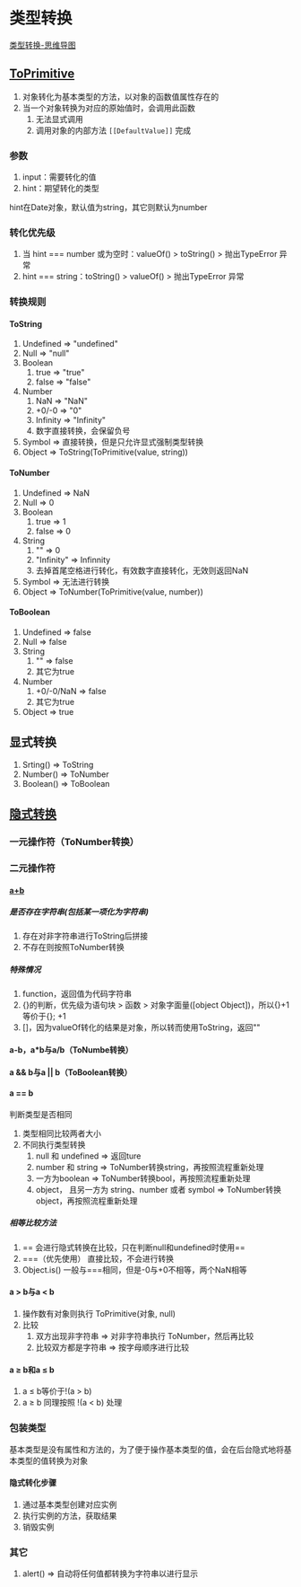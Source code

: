 # 类型转换

[类型转换-思维导图](./mind/02-类型转换.html)

## [ToPrimitive](https://juejin.cn/post/6844903864613732360)

1. 对象转化为基本类型的方法，以对象的函数值属性存在的
2. 当一个对象转换为对应的原始值时，会调用此函数
   1. 无法显式调用
   2. 调用对象的内部方法 `[[DefaultValue]]` 完成

### 参数

1. input：需要转化的值
2. hint：期望转化的类型

hint在Date对象，默认值为string，其它则默认为number

### 转化优先级

1. 当 hint === number 或为空时：valueOf() > toString() > 抛出TypeError 异常
2. hint === string：toString() > valueOf() > 抛出TypeError 异常

### 转换规则

#### ToString

1. Undefined => "undefined"
2. Null => "null"
3. Boolean
   1. true => "true"
   2. false => "false"
4. Number
   1. NaN => "NaN"
   2. +0/-0 => "0"
   3. Infinity => "Infinity"
   4. 数字直接转换，会保留负号
5. Symbol => 直接转换，但是只允许显式强制类型转换
6. Object => ToString(ToPrimitive(value, string))

#### ToNumber

1. Undefined => NaN
2. Null => 0
3. Boolean
   1. true => 1
   2. false => 0
4. String
   1. "" => 0
   2. "Infinity" => Infinnity
   3. 去掉首尾空格进行转化，有效数字直接转化，无效则返回NaN
5. Symbol => 无法进行转换
6. Object => ToNumber(ToPrimitive(value, number))

#### ToBoolean

1. Undefined => false
2. Null => false
3. String
   1. "" => false
   2. 其它为true
4. Number
   1. +0/-0/NaN => false
   2. 其它为true
5. Object => true

## 显式转换

1. Srting() => ToString
2. Number() => ToNumber
3. Boolean() => ToBoolean

## [隐式转换](https://juejin.cn/post/6844903864626315277)

### 一元操作符（ToNumber转换）

### 二元操作符

#### [a+b](https://blog.csdn.net/dk2290/article/details/86534595)

##### 是否存在字符串(包括某一项化为字符串)

1. 存在对非字符串进行ToString后拼接
2. 不存在则按照ToNumber转换

##### 特殊情况

1. function，返回值为代码字符串
2. {}的判断，优先级为语句块 > 函数 > 对象字面量([object Object])，所以{}+1等价于{}; +1
3. []，因为valueOf转化的结果是对象，所以转而使用ToString，返回""

#### a-b，a*b与a/b（ToNumbe转换）

#### a && b与a || b（ToBoolean转换）

#### a == b

判断类型是否相同
1. 类型相同比较两者大小
2. 不同执行类型转换
   1. null 和 undefined => 返回ture
   2. number 和 string => ToNumber转换string，再按照流程重新处理
   3. 一方为boolean => ToNumber转换bool，再按照流程重新处理
   4. object， 且另一方为 string、number 或者 symbol => ToNumber转换object，再按照流程重新处理

##### 相等比较方法

1. ==   会进行隐式转换在比较，只在判断null和undefined时使用==
2. ===（优先使用）   直接比较，不会进行转换
3. Object.is()   一般与===相同，但是-0与+0不相等，两个NaN相等

#### a > b与a < b

1. 操作数有对象则执行 ToPrimitive(对象, null)
2. 比较
   1. 双方出现非字符串 => 对非字符串执行 ToNumber，然后再比较
   2. 比较双方都是字符串 => 按字母顺序进行比较

#### a ≥ b和a ≤ b

1. a ≤ b等价于!(a > b)
2. a ≥ b 同理按照 !(a < b) 处理

### 包装类型

基本类型是没有属性和方法的，为了便于操作基本类型的值，会在后台隐式地将基本类型的值转换为对象

#### 隐式转化步骤

1. 通过基本类型创建对应实例
2. 执行实例的方法，获取结果
3. 销毁实例

### 其它

1. alert() => 自动将任何值都转换为字符串以进行显示
